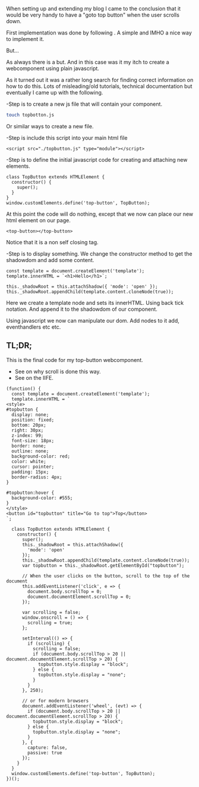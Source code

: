When setting up and extending my blog I came to the conclusion that it would be very handy to have a "goto top button" when the user scrolls down.

First implementation was done by following [](https://www.w3schools.com/howto/howto_js_scroll_to_top.asp). A simple and IMHO a nice way to implement it.

But...

As always there is a but. And in this case was it my itch to create a webcomponent using plain javascript.

As it turned out it was a rather long search for finding correct information on how to do this. Lots of misleading/old tutorials, technical documentation but eventually I came up with the following.

-Step is to create a new js file that will contain your component.
```bash
touch topbotton.js
```
Or similar ways to create a new file.

-Step is include this script into your main html file

```code
<script src="./topbutton.js" type="module"></script>
```

-Step is to define the initial javascript code for creating and attaching new elements.

```code
class TopButton extends HTMLElement {
  constructor() {
    super();
  }
}
window.customElements.define('top-button', TopButton);
```
At this point the code will do nothing, except that we now can place our new html element on our page.

```code
<top-button></top-button>
```
Notice that it is a non self closing tag.

-Step is to display something.
We change the constructor method to get the shadowdom and add some content.

```code
const template = document.createElement('template');
template.innerHTML = `<h1>Hello</h1>`;

this._shadowRoot = this.attachShadow({ 'mode': 'open' });
this._shadowRoot.appendChild(template.content.cloneNode(true));
```
Here we create a template node and sets its innerHTML. Using back tick notation. And append it to the shadowdom of our component.

Using javascript we now can manipulate our dom. Add nodes to it add, eventhandlers etc etc.

## TL;DR;
This is the final code for my top-button webcomponent.

- See [](https://benmarshall.me/attaching-javascript-handlers-to-scroll-events/) on why scroll is done this way.
- See [](https://github.com/johnpapa/angular-styleguide/blob/master/a1/README.md#iife) on the IIFE.

```code
(function() {
  const template = document.createElement('template');
  template.innerHTML = `
<style>
#topbutton {
  display: none;
  position: fixed;
  bottom: 20px;
  right: 30px;
  z-index: 99;
  font-size: 18px;
  border: none;
  outline: none;
  background-color: red;
  color: white;
  cursor: pointer;
  padding: 15px;
  border-radius: 4px;
}

#topbutton:hover {
  background-color: #555;
}
</style>
<button id="topbutton" title="Go to top">Top</button>
`;

  class TopButton extends HTMLElement {
    constructor() {
      super();
      this._shadowRoot = this.attachShadow({
        'mode': 'open'
      });
      this._shadowRoot.appendChild(template.content.cloneNode(true));
      var topbutton = this._shadowRoot.getElementById("topbutton");

      // When the user clicks on the button, scroll to the top of the document
      this.addEventListener('click', e => {
        document.body.scrollTop = 0;
        document.documentElement.scrollTop = 0;
      });

      var scrolling = false;
      window.onscroll = () => {
        scrolling = true;
      };

      setInterval(() => {
        if (scrolling) {
          scrolling = false;
          if (document.body.scrollTop > 20 || document.documentElement.scrollTop > 20) {
            topbutton.style.display = "block";
          } else {
            topbutton.style.display = "none";
          }
        }
      }, 250);

      // or for modern browsers
      document.addEventListener('wheel', (evt) => {
        if (document.body.scrollTop > 20 || document.documentElement.scrollTop > 20) {
          topbutton.style.display = "block";
        } else {
          topbutton.style.display = "none";
        }
      }, {
        capture: false,
        passive: true
      });
    }
  }
  window.customElements.define('top-button', TopButton);
})();

```
